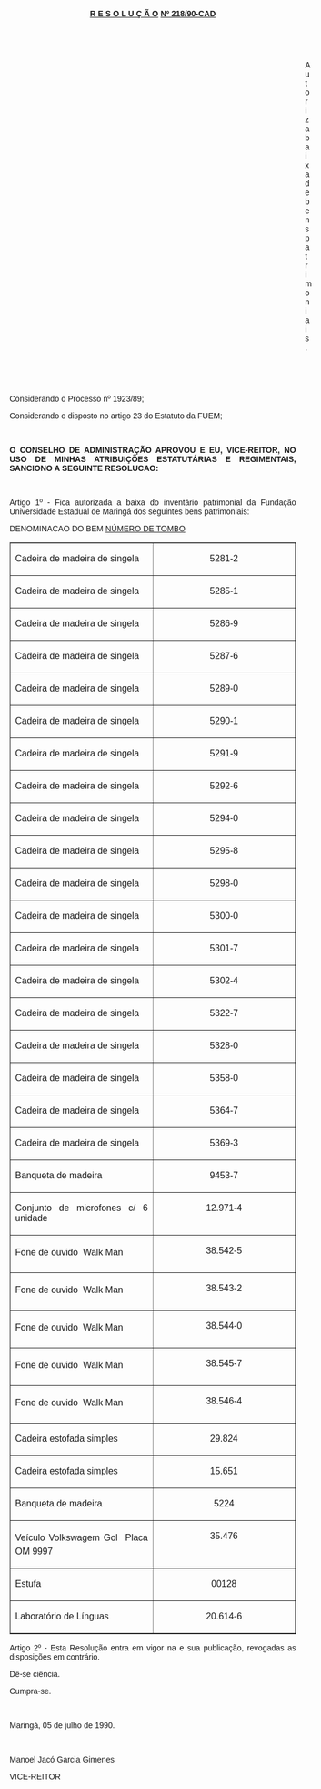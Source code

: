 <BODY>

<B><U><FONT FACE="Arial"><P ALIGN="CENTER">R E S O L U &Ccedil; &Atilde; O</U>  <U>Nº 218/90-CAD</P>
<P ALIGN="CENTER"></P>
</U><P ALIGN="CENTER">&nbsp;</P>
</B><P ALIGN="JUSTIFY">&nbsp;</P><DIR>
<DIR>
<DIR>
<DIR>
<DIR>
<DIR>
<DIR>
<DIR>
<DIR>
<DIR>
<DIR>
<DIR>
<DIR>

<P ALIGN="JUSTIFY">Autoriza baixa de bens patrimoniais.</P>
<P ALIGN="JUSTIFY"></P>
<P ALIGN="JUSTIFY">&nbsp;</P>
<P ALIGN="JUSTIFY">&nbsp;</P></DIR>
</DIR>
</DIR>
</DIR>
</DIR>
</DIR>
</DIR>
</DIR>
</DIR>
</DIR>
</DIR>
</DIR>
</DIR>

<P ALIGN="JUSTIFY">Considerando o Processo nº 1923/89;</P>
<P ALIGN="JUSTIFY">Considerando o disposto no artigo 23 do Estatuto da FUEM;</P>
<P ALIGN="JUSTIFY"></P>
<P ALIGN="JUSTIFY">&nbsp;</P>
<B><P ALIGN="JUSTIFY">O CONSELHO DE ADMINISTRA&Ccedil;&Atilde;O APROVOU E EU, VICE-REITOR, NO USO DE MINHAS ATRIBUI&Ccedil;&Otilde;ES ESTATUT&Aacute;RIAS E REGIMENTAIS, SANCIONO A SEGUINTE RESOLUCAO:</P>
</B><P ALIGN="JUSTIFY"></P>
<P ALIGN="JUSTIFY">&nbsp;</P>
<P ALIGN="JUSTIFY">Artigo 1º - Fica autorizada a baixa do invent&aacute;rio patrimonial da Funda&ccedil;&atilde;o Universidade Estadual de Maring&aacute; dos seguintes bens patrimoniais:</P>
<P ALIGN="JUSTIFY">DENOMINACAO DO BEM  &#9;         <U>N&Uacute;MERO DE TOMBO</P></U></FONT>
<TABLE BORDER CELLSPACING=1 CELLPADDING=4 WIDTH=557>
<TR><TD WIDTH="50%" VALIGN="TOP">
<FONT FACE="Arial"><P ALIGN="JUSTIFY">Cadeira  de madeira de singela</FONT></TD>
<TD WIDTH="50%" VALIGN="TOP">
<FONT FACE="Arial"><P ALIGN="CENTER">5281-2</FONT></TD>
</TR>
<TR><TD WIDTH="50%" VALIGN="TOP">
<FONT FACE="Arial"><P ALIGN="JUSTIFY">Cadeira  de madeira de singela</FONT></TD>
<TD WIDTH="50%" VALIGN="TOP">
<FONT FACE="Arial"><P ALIGN="CENTER">5285-1</FONT></TD>
</TR>
<TR><TD WIDTH="50%" VALIGN="TOP">
<FONT FACE="Arial"><P ALIGN="JUSTIFY">Cadeira  de madeira de singela</FONT></TD>
<TD WIDTH="50%" VALIGN="TOP">
<FONT FACE="Arial"><P ALIGN="CENTER">5286-9</FONT></TD>
</TR>
<TR><TD WIDTH="50%" VALIGN="TOP">
<FONT FACE="Arial"><P ALIGN="JUSTIFY">Cadeira  de madeira de singela</FONT></TD>
<TD WIDTH="50%" VALIGN="TOP">
<FONT FACE="Arial"><P ALIGN="CENTER">5287-6</FONT></TD>
</TR>
<TR><TD WIDTH="50%" VALIGN="TOP">
<FONT FACE="Arial"><P ALIGN="JUSTIFY">Cadeira  de madeira de singela</FONT></TD>
<TD WIDTH="50%" VALIGN="TOP">
<FONT FACE="Arial"><P ALIGN="CENTER">5289-0</FONT></TD>
</TR>
<TR><TD WIDTH="50%" VALIGN="TOP">
<FONT FACE="Arial"><P ALIGN="JUSTIFY">Cadeira  de madeira de singela</FONT></TD>
<TD WIDTH="50%" VALIGN="TOP">
<FONT FACE="Arial"><P ALIGN="CENTER">5290-1</FONT></TD>
</TR>
<TR><TD WIDTH="50%" VALIGN="TOP">
<FONT FACE="Arial"><P ALIGN="JUSTIFY">Cadeira  de madeira de singela</FONT></TD>
<TD WIDTH="50%" VALIGN="TOP">
<FONT FACE="Arial"><P ALIGN="CENTER">5291-9</FONT></TD>
</TR>
<TR><TD WIDTH="50%" VALIGN="TOP">
<FONT FACE="Arial"><P ALIGN="JUSTIFY">Cadeira  de madeira de singela</FONT></TD>
<TD WIDTH="50%" VALIGN="TOP">
<FONT FACE="Arial"><P ALIGN="CENTER">5292-6</FONT></TD>
</TR>
<TR><TD WIDTH="50%" VALIGN="TOP">
<FONT FACE="Arial"><P ALIGN="JUSTIFY">Cadeira  de madeira de singela</FONT></TD>
<TD WIDTH="50%" VALIGN="TOP">
<FONT FACE="Arial"><P ALIGN="CENTER">5294-0</FONT></TD>
</TR>
<TR><TD WIDTH="50%" VALIGN="TOP">
<FONT FACE="Arial"><P ALIGN="JUSTIFY">Cadeira  de madeira de singela</FONT></TD>
<TD WIDTH="50%" VALIGN="TOP">
<FONT FACE="Arial"><P ALIGN="CENTER">5295-8</FONT></TD>
</TR>
<TR><TD WIDTH="50%" VALIGN="TOP">
<FONT FACE="Arial"><P ALIGN="JUSTIFY">Cadeira  de madeira de singela</FONT></TD>
<TD WIDTH="50%" VALIGN="TOP">
<FONT FACE="Arial"><P ALIGN="CENTER">5298-0</FONT></TD>
</TR>
<TR><TD WIDTH="50%" VALIGN="TOP">
<FONT FACE="Arial"><P ALIGN="JUSTIFY">Cadeira  de madeira de singela</FONT></TD>
<TD WIDTH="50%" VALIGN="TOP">
<FONT FACE="Arial"><P ALIGN="CENTER">5300-0</FONT></TD>
</TR>
<TR><TD WIDTH="50%" VALIGN="TOP">
<FONT FACE="Arial"><P ALIGN="JUSTIFY">Cadeira  de madeira de singela</FONT></TD>
<TD WIDTH="50%" VALIGN="TOP">
<FONT FACE="Arial"><P ALIGN="CENTER">5301-7</FONT></TD>
</TR>
<TR><TD WIDTH="50%" VALIGN="TOP">
<FONT FACE="Arial"><P ALIGN="JUSTIFY">Cadeira  de madeira de singela</FONT></TD>
<TD WIDTH="50%" VALIGN="TOP">
<FONT FACE="Arial"><P ALIGN="CENTER">5302-4</FONT></TD>
</TR>
<TR><TD WIDTH="50%" VALIGN="TOP">
<FONT FACE="Arial"><P ALIGN="JUSTIFY">Cadeira  de madeira de singela</FONT></TD>
<TD WIDTH="50%" VALIGN="TOP">
<FONT FACE="Arial"><P ALIGN="CENTER">5322-7</FONT></TD>
</TR>
<TR><TD WIDTH="50%" VALIGN="TOP">
<FONT FACE="Arial"><P ALIGN="JUSTIFY">Cadeira  de madeira de singela</FONT></TD>
<TD WIDTH="50%" VALIGN="TOP">
<FONT FACE="Arial"><P ALIGN="CENTER">5328-0</FONT></TD>
</TR>
<TR><TD WIDTH="50%" VALIGN="TOP">
<FONT FACE="Arial"><P ALIGN="JUSTIFY">Cadeira  de madeira de singela</FONT></TD>
<TD WIDTH="50%" VALIGN="TOP">
<FONT FACE="Arial"><P ALIGN="CENTER">5358-0</FONT></TD>
</TR>
<TR><TD WIDTH="50%" VALIGN="TOP">
<FONT FACE="Arial"><P ALIGN="JUSTIFY">Cadeira  de madeira de singela</FONT></TD>
<TD WIDTH="50%" VALIGN="TOP">
<FONT FACE="Arial"><P ALIGN="CENTER">5364-7</FONT></TD>
</TR>
<TR><TD WIDTH="50%" VALIGN="TOP">
<FONT FACE="Arial"><P ALIGN="JUSTIFY">Cadeira  de madeira de singela</FONT></TD>
<TD WIDTH="50%" VALIGN="TOP">
<FONT FACE="Arial"><P ALIGN="CENTER">5369-3</FONT></TD>
</TR>
<TR><TD WIDTH="50%" VALIGN="TOP">
<FONT FACE="Arial"><P ALIGN="JUSTIFY">Banqueta de madeira</FONT></TD>
<TD WIDTH="50%" VALIGN="TOP">
<FONT FACE="Arial"><P ALIGN="CENTER">9453-7</FONT></TD>
</TR>
<TR><TD WIDTH="50%" VALIGN="TOP">
<FONT FACE="Arial"><P ALIGN="JUSTIFY">Conjunto de microfones c/ 6 unidade </FONT></TD>
<TD WIDTH="50%" VALIGN="TOP">
<FONT FACE="Arial"><P ALIGN="CENTER">12.971-4</FONT></TD>
</TR>
<TR><TD WIDTH="50%" VALIGN="TOP">
<FONT FACE="Arial"><P ALIGN="JUSTIFY">Fone de ouvido  Walk Man </FONT></TD>
<TD WIDTH="50%" VALIGN="TOP">
<FONT FACE="Arial"><P ALIGN="CENTER">38.542-5</FONT></TD>
</TR>
<TR><TD WIDTH="50%" VALIGN="TOP">
<FONT FACE="Arial"><P ALIGN="JUSTIFY">Fone de ouvido  Walk Man </FONT></TD>
<TD WIDTH="50%" VALIGN="TOP">
<FONT FACE="Arial"><P ALIGN="CENTER">38.543-2</FONT></TD>
</TR>
<TR><TD WIDTH="50%" VALIGN="TOP">
<FONT FACE="Arial"><P ALIGN="JUSTIFY">Fone de ouvido  Walk Man </FONT></TD>
<TD WIDTH="50%" VALIGN="TOP">
<FONT FACE="Arial"><P ALIGN="CENTER">38.544-0</FONT></TD>
</TR>
<TR><TD WIDTH="50%" VALIGN="TOP">
<FONT FACE="Arial"><P ALIGN="JUSTIFY">Fone de ouvido  Walk Man </FONT></TD>
<TD WIDTH="50%" VALIGN="TOP">
<FONT FACE="Arial"><P ALIGN="CENTER">38.545-7</FONT></TD>
</TR>
<TR><TD WIDTH="50%" VALIGN="TOP">
<FONT FACE="Arial"><P ALIGN="JUSTIFY">Fone de ouvido  Walk Man </FONT></TD>
<TD WIDTH="50%" VALIGN="TOP">
<FONT FACE="Arial"><P ALIGN="CENTER">38.546-4</FONT></TD>
</TR>
<TR><TD WIDTH="50%" VALIGN="TOP">
<FONT FACE="Arial"><P ALIGN="JUSTIFY">Cadeira estofada simples</FONT></TD>
<TD WIDTH="50%" VALIGN="TOP">
<FONT FACE="Arial"><P ALIGN="CENTER">29.824</FONT></TD>
</TR>
<TR><TD WIDTH="50%" VALIGN="TOP">
<FONT FACE="Arial"><P ALIGN="JUSTIFY">Cadeira  estofada simples</FONT></TD>
<TD WIDTH="50%" VALIGN="TOP">
<FONT FACE="Arial"><P ALIGN="CENTER">15.651</FONT></TD>
</TR>
<TR><TD WIDTH="50%" VALIGN="TOP">
<FONT FACE="Arial"><P ALIGN="JUSTIFY">Banqueta de madeira </FONT></TD>
<TD WIDTH="50%" VALIGN="TOP">
<FONT FACE="Arial"><P ALIGN="CENTER">5224</FONT></TD>
</TR>
<TR><TD WIDTH="50%" VALIGN="TOP">
<FONT FACE="Arial"><P ALIGN="JUSTIFY">Ve&iacute;culo Volkswagem Gol  Placa OM 9997</FONT></TD>
<TD WIDTH="50%" VALIGN="TOP">
<FONT FACE="Arial"><P ALIGN="CENTER"></P>
<P ALIGN="CENTER">35.476</FONT></TD>
</TR>
<TR><TD WIDTH="50%" VALIGN="TOP">
<FONT FACE="Arial"><P ALIGN="JUSTIFY">Estufa </FONT></TD>
<TD WIDTH="50%" VALIGN="TOP">
<FONT FACE="Arial"><P ALIGN="CENTER">00128</FONT></TD>
</TR>
<TR><TD WIDTH="50%" VALIGN="TOP">
<FONT FACE="Arial"><P ALIGN="JUSTIFY">Laborat&oacute;rio de L&iacute;nguas</FONT></TD>
<TD WIDTH="50%" VALIGN="TOP">
<FONT FACE="Arial"><P ALIGN="CENTER">20.614-6</FONT></TD>
</TR>
</TABLE>

<FONT FACE="Arial"><P ALIGN="JUSTIFY"></P>
<P ALIGN="JUSTIFY">Artigo 2º - Esta Resolu&ccedil;&atilde;o entra em vigor na e sua publica&ccedil;&atilde;o, revogadas as disposi&ccedil;&otilde;es em contr&aacute;rio.</P>
<P ALIGN="JUSTIFY">D&ecirc;-se ci&ecirc;ncia.</P>
<P ALIGN="JUSTIFY">Cumpra-se.</P>
<P ALIGN="JUSTIFY"></P>
<P ALIGN="JUSTIFY">&nbsp;</P>
<P ALIGN="JUSTIFY">Maring&aacute;, 05 de julho de 1990. </P>
<P ALIGN="JUSTIFY"></P>
<P ALIGN="JUSTIFY">&nbsp;</P>
<P ALIGN="JUSTIFY">Manoel Jac&oacute; Garcia Gimenes</P>
<P ALIGN="JUSTIFY">VICE-REITOR</P>
<P ALIGN="JUSTIFY"></P>
<P ALIGN="JUSTIFY">&nbsp;</P>
<P ALIGN="JUSTIFY">&nbsp;</P></FONT></BODY>
